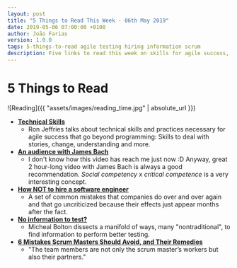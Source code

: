 ```yaml
---
layout: post
title: "5 Things to Read This Week - 06th May 2019"
date: 2019-05-06 07:00:00 +0100
author: João Farias
version: 1.0.0
tags: 5-things-to-read agile testing hiring information scrum
description: Five links to read this week on skills for agile success, James Bach on testing, hiring, information to test, and mistakes that Scrum Master make
---
```


# 5 Things to Read

![Reading]({{ "assets/images/reading_time.jpg" | absolute_url }})

- **[Technical Skills](https://ronjeffries.com/articles/019-01ff/tech-skills/)**
  - Ron Jeffries talks about technical skills and practices necessary for agile success that go beyond programming: Skills to deal with stories, change, understanding and more.
- **[An audience with James Bach](https://www.youtube.com/watch?v=DwyMFe02vXA)**
  - I don't know how this video has reach me just now :D Anyway, great 2 hour-long video with James Bach is always a good recommendation. _Social competency_ x _critical competence_ is a very interesting concept.
- **[How NOT to hire a software engineer](hhttps://tonsky.me/blog/hiring/)**
  - A set of common mistakes that companies do over and over again and that go uncriticized because their effects just appear months after the fact. 
- **[No information to test?](hhttps://twitter.com/michaelbolton/status/1109527531114377217?s=09)**
  - Micheal Bolton dissects a manifold of ways, many "nontraditional", to find information to perform better testing.
- **[6 Mistakes Scrum Masters Should Avoid, and Their Remedies](https://simpleprogrammer.com/scrum-master-mistakes/)**
  - "The team members are not only the scrum master’s workers but also their partners."
